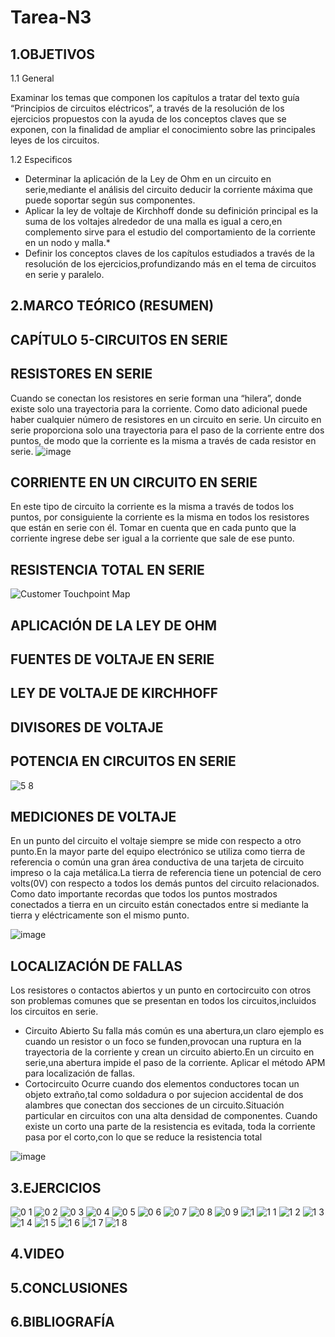 # Tarea-N3
## 1.OBJETIVOS
   
   1.1  General
   
   Examinar los temas que componen los capítulos a tratar del texto guía “Principios de circuitos eléctricos”, a través de la resolución de los ejercicios propuestos con la ayuda de los conceptos claves que se exponen, con la finalidad de ampliar el conocimiento sobre las principales leyes de los circuitos.
   
   1.2 Especificos
   * Determinar la aplicación de la Ley de Ohm en un circuito en serie,mediante el análisis del circuito deducir la corriente máxima que puede soportar según sus componentes.
   * Aplicar la ley de voltaje de Kirchhoff donde su definición principal es la suma de los voltajes alrededor de una malla es igual a cero,en complemento sirve para el estudio del comportamiento de la corriente en un nodo y malla.*
* Definir los conceptos claves de los capítulos estudiados a través de la resolución de los ejercicios,profundizando más en el tema de circuitos en serie y paralelo.           
## 2.MARCO TEÓRICO (RESUMEN)
## CAPÍTULO 5-CIRCUITOS EN SERIE
## RESISTORES EN SERIE
Cuando se conectan los resistores en serie forman una  “hilera”, donde existe solo una trayectoria para la corriente. Como dato adicional puede haber cualquier número de resistores en un circuito en serie.
Un circuito en serie proporciona solo una trayectoria para el paso de la corriente entre dos puntos, de modo que la corriente es la misma a través de cada resistor en serie.
![image](https://user-images.githubusercontent.com/93666408/143529361-128aef64-be4f-43b8-be59-6e52c882228e.png)
## CORRIENTE EN UN CIRCUITO EN SERIE
En este tipo de circuito la corriente es la misma a través de todos los puntos, por consiguiente la corriente es la misma en todos los resistores que están en serie con él.
Tomar en cuenta que en cada punto que la corriente ingrese debe ser igual a la corriente que sale de ese punto.
## RESISTENCIA TOTAL EN SERIE
![Customer Touchpoint Map](https://user-images.githubusercontent.com/93666408/143529598-ec61628d-e949-42cf-b5d5-92ca231b7c96.jpg)
## APLICACIÓN DE LA LEY DE OHM

## FUENTES DE VOLTAJE EN SERIE

## LEY DE VOLTAJE DE KIRCHHOFF

## DIVISORES DE VOLTAJE

## POTENCIA EN CIRCUITOS EN SERIE
![5 8](https://user-images.githubusercontent.com/93666408/143533781-f622fe49-7e96-423b-a859-137211b979fc.jpg)
## MEDICIONES DE VOLTAJE
En un punto del circuito el voltaje siempre se mide con respecto a otro punto.En la mayor parte del equipo electrónico se utiliza como tierra de referencia o común una gran área conductiva de una tarjeta de circuito impreso o la caja metálica.La tierra de referencia tiene un potencial de cero volts(0V) con respecto a todos los demás puntos del circuito relacionados.
Como dato importante recordas que todos los puntos mostrados conectados a tierra en un circuito están conectados entre si mediante la tierra y eléctricamente son el mismo punto.


![image](https://user-images.githubusercontent.com/93666408/143535060-2b3b3356-e94f-49c5-bd34-3ef021ae4b67.png)
## LOCALIZACIÓN DE FALLAS
Los resistores o contactos abiertos y un punto en cortocircuito con otros son problemas comunes que se presentan en todos los circuitos,incluidos los circuitos en serie.
* Circuito Abierto
Su falla más común es una abertura,un claro ejemplo es cuando un resistor o un foco se funden,provocan una ruptura en la trayectoria de la corriente y crean un circuito abierto.En un circuito en serie,una abertura impide el paso de la corriente.
Aplicar el método APM para localización de fallas.
* Cortocircuito
Ocurre cuando dos elementos conductores tocan un objeto extraño,tal como soldadura o por sujecion accidental de dos alambres que conectan dos secciones de un circuito.Situación particular en circuitos con una alta densidad de componentes.
Cuando existe un corto una parte de la resistencia es evitada, toda la corriente pasa por el corto,con lo que se reduce la resistencia total

![image](https://user-images.githubusercontent.com/93666408/143535480-2237d8f4-7af9-4a44-b742-09c0b6a267b5.png)



## 3.EJERCICIOS
![0 1](https://user-images.githubusercontent.com/93681159/143501612-77f71a1d-395f-4a2d-b1a4-a3e3b76c6556.PNG)
![0 2](https://user-images.githubusercontent.com/93681159/143501616-b1335911-76c1-438b-a5b9-d1a13958b31f.PNG)
![0 3](https://user-images.githubusercontent.com/93681159/143501620-4f03e86c-d4b9-47f1-9aa9-40558ed0716c.PNG)
![0 4](https://user-images.githubusercontent.com/93681159/143501625-e76e8b10-4cc7-4b11-85bb-c02b8907f233.PNG)
![0 5](https://user-images.githubusercontent.com/93681159/143501627-cbee1a3b-2a71-4372-b741-e616452f784a.PNG)
![0 6](https://user-images.githubusercontent.com/93681159/143501632-21c4a7d9-09e5-49c5-8d4a-7d469a007f6d.PNG)
![0 7](https://user-images.githubusercontent.com/93681159/143501634-65c0a104-9a34-447a-b05e-0784283d5966.PNG)
![0 8](https://user-images.githubusercontent.com/93681159/143501637-64aa2fbd-fedd-4c3b-acf4-eacee0f2939b.PNG)
![0 9](https://user-images.githubusercontent.com/93681159/143501644-75bfaf61-c5ea-4228-aacb-47aebba6c802.PNG)
![1](https://user-images.githubusercontent.com/93681159/143501649-8977bf1c-e542-45df-84c4-6fa81c5ff4c1.PNG)
![1 1](https://user-images.githubusercontent.com/93681159/143501658-c488c88e-92e2-49c4-b5ed-dcc49ea00e5b.PNG)
![1 2](https://user-images.githubusercontent.com/93681159/143501660-c33609d7-6754-40e3-b53b-a24dffd0f1e5.PNG)
![1 3](https://user-images.githubusercontent.com/93681159/143501661-5b9ec071-5c72-4edc-b8a6-678791fe2de3.PNG)
![1 4](https://user-images.githubusercontent.com/93681159/143501663-8e651841-f490-4cf3-b9ad-6472aec4a23b.PNG)
![1 5](https://user-images.githubusercontent.com/93681159/143501664-cae94b26-4105-455d-8f97-666d8febedb8.PNG)
![1 6](https://user-images.githubusercontent.com/93681159/143501665-7cda9900-e1ba-4917-a4ce-3b2d235938e6.PNG)
![1 7](https://user-images.githubusercontent.com/93681159/143501666-32f6fc23-24b7-4014-a2c6-874add0d58fd.PNG)
![1 8](https://user-images.githubusercontent.com/93681159/143501667-09672d28-d8f8-4aa2-95fe-8ee5c3a9a573.PNG)
## 4.VIDEO

## 5.CONCLUSIONES

## 6.BIBLIOGRAFÍA
